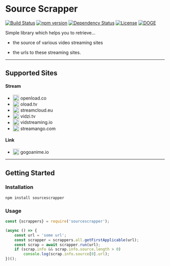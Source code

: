 # Source Scrapper

[![Build Status](https://travis-ci.org/OpenByteDev/SourceScrapper.svg?branch=master)](https://travis-ci.org/OpenByteDev/SourceScrapper) [![npm version](https://badge.fury.io/js/sourcescrapper.svg)](https://www.npmjs.com/package/sourcescrapper) 
[![Dependency Status](https://david-dm.org/OpenByteDev/SourceScrapper.svg)](https://david-dm.org/OpenByteDev/SourceScrapper)  [![License](https://img.shields.io/github/license/mashape/apistatus.svg)](https://opensource.org/licenses/MIT) [![DOGE](https://img.shields.io/badge/doge-wow-yellow.svg)]()

Simple library which helps you to retrieve...

 - the source of various video streaming sites

 - the urls to these streaming sites. 


<hr>

## Supported Sites

#### Stream
 - <sub><img src="http://www.google.com/s2/favicons?domain=openload.co" height="20" style="margin-bottom: -5px"></sub> openload.co
 - <sub><img src="http://www.google.com/s2/favicons?domain=oload.tv" height="20" style="margin-bottom: -5px"></sub> oload.tv
 - <sub><img src="http://www.google.com/s2/favicons?domain=streamcloud.eu" height="20" style="margin-bottom: -5px"></sub> streamcloud.eu
 - <sub><img src="http://www.google.com/s2/favicons?domain=vidzi.tv" height="20" style="margin-bottom: -5px"></sub> vidzi.tv
 - <sub><img src="http://www.google.com/s2/favicons?domain=vidstreaming.io" height="20" style="margin-bottom: -5px"></sub> vidstreaming.io
 - <sub><img src="http://www.google.com/s2/favicons?domain=streamango.com" height="20" style="margin-bottom: -5px"></sub> streamango.com

#### Link
- <sub><img src="http://www.google.com/s2/favicons?domain=gogoanime.io" height="20" style="margin-bottom: -5px"></sub> gogoanime.io

<hr>

## Getting Started
### Installation
```bash
npm install sourcescrapper
```

### Usage
```js
const {scrappers} = require('sourcescrapper');

(async () => {
    const url = 'some url';
    const scrapper = scrappers.all.getFirstApplicable(url);
    const scrap = await scrapper.run(url);
    if (scrap.info && scrap.info.source.length > 0)
        console.log(scrap.info.source[0].url);
})();
```
